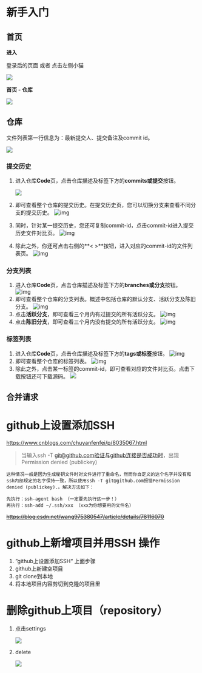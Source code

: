 # 新手入门

## 首页

**进入**

登录后的页面 或者 点击左侧小猫

![](E:\self\mahongluRecord\notes\images\github_3.png)

**首页 - 仓库**

![](E:\self\mahongluRecord\notes\images\github_4.png)







## 仓库

文件列表第一行信息为：最新提交人、提交备注及commit id。



![](E:\self\mahongluRecord\notes\images\github_1.jpg)



### 提交历史

1. 进入仓库**Code**页，点击仓库描述及标签下方的**commits或提交**按钮。

   ![](E:\self\mahongluRecord\notes\images\github_5.png)

2. 即可查看整个仓库的提交历史。在提交历史页，您可以切换分支来查看不同分支的提交历史。 ![img](E:\self\mahongluRecord\notes\images\github_6.png)

3. 同时，针对某一提交历史，您还可复制commit-id，点击commit-id进入提交历史文件对比页。 ![img](E:\self\mahongluRecord\notes\images\github_7.png)

4. 除此之外，你还可点击右侧的**< >**按钮，进入对应的commit-id的文件列表页。 ![img](E:\self\mahongluRecord\notes\images\github_8.png)



### 分支列表

1. 进入仓库**Code**页，点击仓库描述及标签下方的**branches或分支**按钮。 ![img](E:\self\mahongluRecord\notes\images\github_9.png)
2. 即可查看整个仓库的分支列表。概述中包括仓库的默认分支、活跃分支及陈旧分支。 ![img](E:\self\mahongluRecord\notes\images\github_10.png)
3. 点击**活跃分支**，即可查看三个月内有过提交的所有活跃分支。 ![img](E:\self\mahongluRecord\notes\images\github_11.png)
4. 点击**陈旧分支**，即可查看三个月内没有提交的所有活跃分支。 ![img](E:\self\mahongluRecord\notes\images\github_12.png)



### 标签列表

1. 进入仓库**Code**页，点击仓库描述及标签下方的**tags或标签**按钮。 ![img](E:\self\mahongluRecord\notes\images\github_13.png)
2. 即可查看整个仓库的标签列表。 ![img](E:\self\mahongluRecord\notes\images\github_14.png)
3. 除此之外，点击某一标签的commit-id，即可查看对应的文件对比页。点击下载按钮还可下载源码。 ![](E:\self\mahongluRecord\notes\images\github_15.png)



## 合并请求	



# github上设置添加SSH

https://www.cnblogs.com/chuyanfenfei/p/8035067.html

> 当输入ssh -T git@github.com验证与github连接是否成功时，出现Permission denied (publickey)

```
这种情况一般是因为生成秘钥文件时对文件进行了重命名，然而你自定义的这个名字并没有和ssh内部规定的名字保持一致，所以使用ssh -T git@github.com报错Permission denied (publickey).。解决方法如下：

先执行：ssh-agent bash （一定要先执行这一步！）
再执行：ssh-add ~/.ssh/xxx （xxx为你想要用的文件名）

```

~~https://blog.csdn.net/wang975380547/article/details/78116070~~



# github上新增项目并用SSH 操作

1. ”github上设置添加SSH“   上面步骤
2. github上新建空项目
3. git clone到本地
4. 将本地项目内容剪切到克隆的项目里



# 删除github上项目（repository）

1. 点击settings

   ![](E:\self\mahongluRecord\notes\images\github_1.png)

2. delete

   ![](E:\self\mahongluRecord\notes\images\github_2.png)